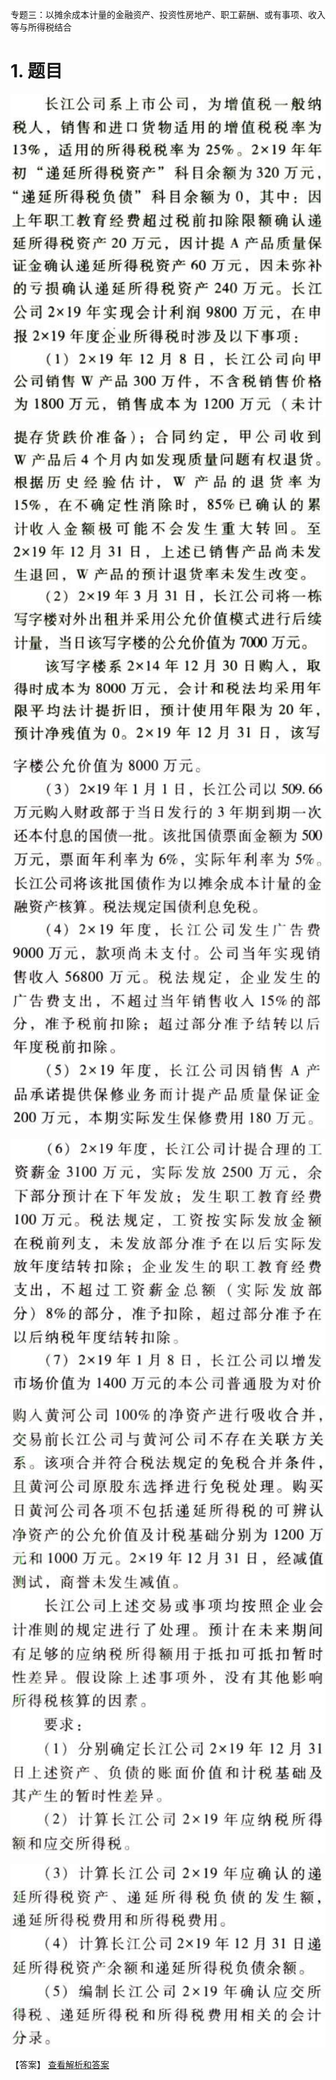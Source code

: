 专题三：以摊余成本计量的金融资产、投资性房地产、职工薪酬、或有事项、收入等与所得税结合

# 1. 题目

![](media/328372eb2f85abd145eb2dc0d1dabeb1.png)

![](media/73d00b93bcb9bf8176a9a0d73d9d30dc.png)

![](media/963f40b43e50deea215f08b7c8a47833.png)

![](media/f3989d0ed836dedb6936667653c51b83.png)

![](media/ac5929ae47ca1f658863a73993c133d7.png)

![](media/32e673051d2d656efe860638314a0dea.png)

【答案】
[查看解析和答案](media/83b23d2136013994a584447a15dc9435.png.md)

